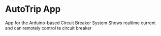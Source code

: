 # AutoTrip App
App for the Arduino-based Circuit Breaker System
Shows realtime current and can remotely control te circuit breaker
